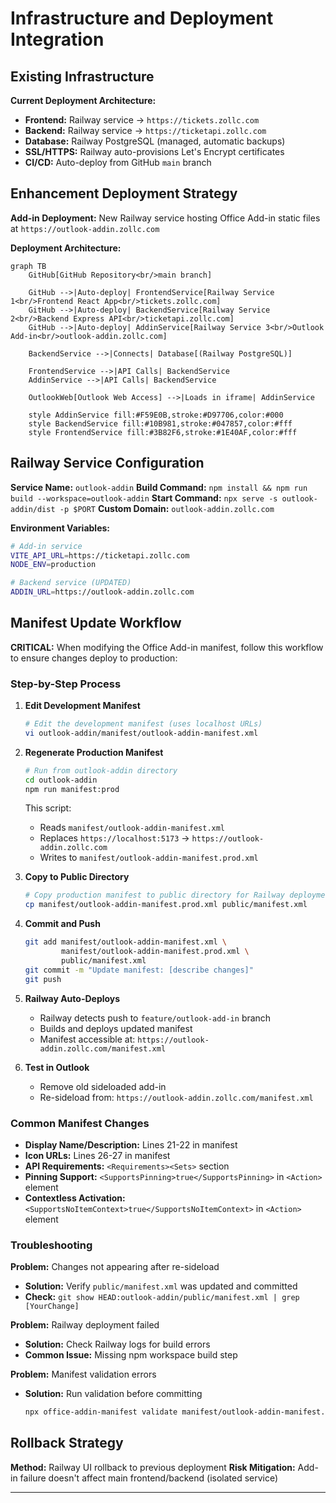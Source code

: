 # Infrastructure and Deployment Integration

## Existing Infrastructure

**Current Deployment Architecture:**
- **Frontend:** Railway service → `https://tickets.zollc.com`
- **Backend:** Railway service → `https://ticketapi.zollc.com`
- **Database:** Railway PostgreSQL (managed, automatic backups)
- **SSL/HTTPS:** Railway auto-provisions Let's Encrypt certificates
- **CI/CD:** Auto-deploy from GitHub `main` branch

## Enhancement Deployment Strategy

**Add-in Deployment:** New Railway service hosting Office Add-in static files at `https://outlook-addin.zollc.com`

**Deployment Architecture:**

```mermaid
graph TB
    GitHub[GitHub Repository<br/>main branch]

    GitHub -->|Auto-deploy| FrontendService[Railway Service 1<br/>Frontend React App<br/>tickets.zollc.com]
    GitHub -->|Auto-deploy| BackendService[Railway Service 2<br/>Backend Express API<br/>ticketapi.zollc.com]
    GitHub -->|Auto-deploy| AddinService[Railway Service 3<br/>Outlook Add-in<br/>outlook-addin.zollc.com]

    BackendService -->|Connects| Database[(Railway PostgreSQL)]

    FrontendService -->|API Calls| BackendService
    AddinService -->|API Calls| BackendService

    OutlookWeb[Outlook Web Access] -->|Loads in iframe| AddinService

    style AddinService fill:#F59E0B,stroke:#D97706,color:#000
    style BackendService fill:#10B981,stroke:#047857,color:#fff
    style FrontendService fill:#3B82F6,stroke:#1E40AF,color:#fff
```

## Railway Service Configuration

**Service Name:** `outlook-addin`
**Build Command:** `npm install && npm run build --workspace=outlook-addin`
**Start Command:** `npx serve -s outlook-addin/dist -p $PORT`
**Custom Domain:** `outlook-addin.zollc.com`

**Environment Variables:**
```bash
# Add-in service
VITE_API_URL=https://ticketapi.zollc.com
NODE_ENV=production

# Backend service (UPDATED)
ADDIN_URL=https://outlook-addin.zollc.com
```

## Manifest Update Workflow

**CRITICAL:** When modifying the Office Add-in manifest, follow this workflow to ensure changes deploy to production:

### Step-by-Step Process

1. **Edit Development Manifest**
   ```bash
   # Edit the development manifest (uses localhost URLs)
   vi outlook-addin/manifest/outlook-addin-manifest.xml
   ```

2. **Regenerate Production Manifest**
   ```bash
   # Run from outlook-addin directory
   cd outlook-addin
   npm run manifest:prod
   ```

   This script:
   - Reads `manifest/outlook-addin-manifest.xml`
   - Replaces `https://localhost:5173` → `https://outlook-addin.zollc.com`
   - Writes to `manifest/outlook-addin-manifest.prod.xml`

3. **Copy to Public Directory**
   ```bash
   # Copy production manifest to public directory for Railway deployment
   cp manifest/outlook-addin-manifest.prod.xml public/manifest.xml
   ```

4. **Commit and Push**
   ```bash
   git add manifest/outlook-addin-manifest.xml \
           manifest/outlook-addin-manifest.prod.xml \
           public/manifest.xml
   git commit -m "Update manifest: [describe changes]"
   git push
   ```

5. **Railway Auto-Deploys**
   - Railway detects push to `feature/outlook-add-in` branch
   - Builds and deploys updated manifest
   - Manifest accessible at: `https://outlook-addin.zollc.com/manifest.xml`

6. **Test in Outlook**
   - Remove old sideloaded add-in
   - Re-sideload from: `https://outlook-addin.zollc.com/manifest.xml`

### Common Manifest Changes

- **Display Name/Description:** Lines 21-22 in manifest
- **Icon URLs:** Lines 26-27 in manifest
- **API Requirements:** `<Requirements><Sets>` section
- **Pinning Support:** `<SupportsPinning>true</SupportsPinning>` in `<Action>` element
- **Contextless Activation:** `<SupportsNoItemContext>true</SupportsNoItemContext>` in `<Action>` element

### Troubleshooting

**Problem:** Changes not appearing after re-sideload
- **Solution:** Verify `public/manifest.xml` was updated and committed
- **Check:** `git show HEAD:outlook-addin/public/manifest.xml | grep [YourChange]`

**Problem:** Railway deployment failed
- **Solution:** Check Railway logs for build errors
- **Common Issue:** Missing npm workspace build step

**Problem:** Manifest validation errors
- **Solution:** Run validation before committing
  ```bash
  npx office-addin-manifest validate manifest/outlook-addin-manifest.xml
  ```

## Rollback Strategy

**Method:** Railway UI rollback to previous deployment
**Risk Mitigation:** Add-in failure doesn't affect main frontend/backend (isolated service)

---
